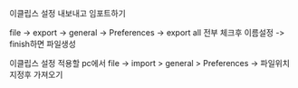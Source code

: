 이클립스 설정 내보내고 임포트하기 

file -> export -> general -> Preferences -> export all 전부 체크후 이름설정 -> finish하면 파일생성


이클립스 설정 적용할 pc에서 file -> import > general > Preferences -> 파일위치 지정후 가져오기